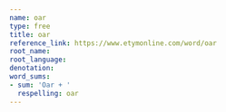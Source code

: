 ```yaml
---
name: oar
type: free
title: oar
reference_link: https://www.etymonline.com/word/oar
root_name: 
root_language: 
denotation: 
word_sums:
- sum: 'Oar + '
  respelling: oar
---
```

